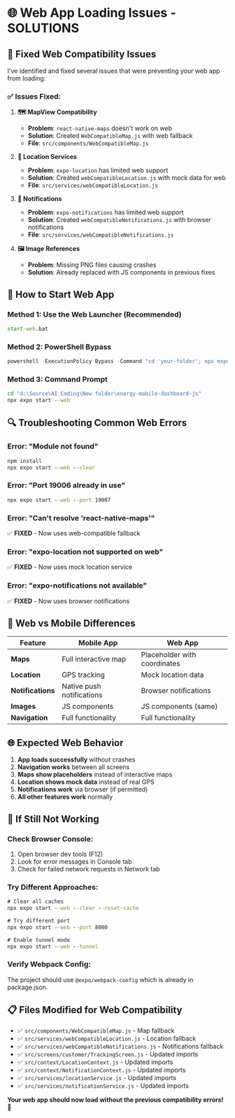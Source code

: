 # 🌐 Web App Loading Issues - SOLUTIONS

## 🔧 Fixed Web Compatibility Issues

I've identified and fixed several issues that were preventing your web app from loading:

### ✅ **Issues Fixed:**

1. **🗺️ MapView Compatibility**
   - **Problem**: `react-native-maps` doesn't work on web
   - **Solution**: Created `WebCompatibleMap.js` with web fallback
   - **File**: `src/components/WebCompatibleMap.js`

2. **📍 Location Services**
   - **Problem**: `expo-location` has limited web support
   - **Solution**: Created `webCompatibleLocation.js` with mock data for web
   - **File**: `src/services/webCompatibleLocation.js`

3. **🔔 Notifications**
   - **Problem**: `expo-notifications` has limited web support  
   - **Solution**: Created `webCompatibleNotifications.js` with browser notifications
   - **File**: `src/services/webCompatibleNotifications.js`

4. **🖼️ Image References**
   - **Problem**: Missing PNG files causing crashes
   - **Solution**: Already replaced with JS components in previous fixes

## 🚀 How to Start Web App

### **Method 1: Use the Web Launcher (Recommended)**
```cmd
start-web.bat
```

### **Method 2: PowerShell Bypass**
```powershell
powershell -ExecutionPolicy Bypass -Command "cd 'your-folder'; npx expo start --web"
```

### **Method 3: Command Prompt**
```cmd
cd "d:\Source\AI Coding\New folder\energy-mobile-dashboard-js"
npx expo start --web
```

## 🔍 Troubleshooting Common Web Errors

### **Error: "Module not found"**
```cmd
npm install
npx expo start --web --clear
```

### **Error: "Port 19006 already in use"**
```cmd
npx expo start --web --port 19007
```

### **Error: "Can't resolve 'react-native-maps'"**
✅ **FIXED** - Now uses web-compatible fallback

### **Error: "expo-location not supported on web"**
✅ **FIXED** - Now uses mock location service

### **Error: "expo-notifications not available"**
✅ **FIXED** - Now uses browser notifications

## 📱 Web vs Mobile Differences

| Feature | Mobile App | Web App |
|---------|------------|---------|
| **Maps** | Full interactive map | Placeholder with coordinates |
| **Location** | GPS tracking | Mock location data |
| **Notifications** | Native push notifications | Browser notifications |
| **Images** | JS components | JS components (same) |
| **Navigation** | Full functionality | Full functionality |

## 🌐 Expected Web Behavior

1. **App loads successfully** without crashes
2. **Navigation works** between all screens
3. **Maps show placeholders** instead of interactive maps
4. **Location shows mock data** instead of real GPS
5. **Notifications work** via browser (if permitted)
6. **All other features work** normally

## 🐛 If Still Not Working

### Check Browser Console:
1. Open browser dev tools (F12)
2. Look for error messages in Console tab
3. Check for failed network requests in Network tab

### Try Different Approaches:
```cmd
# Clear all caches
npx expo start --web --clear --reset-cache

# Try different port
npx expo start --web --port 8080

# Enable tunnel mode
npx expo start --web --tunnel
```

### Verify Webpack Config:
The project should use `@expo/webpack-config` which is already in package.json.

## 📋 Files Modified for Web Compatibility

- ✅ `src/components/WebCompatibleMap.js` - Map fallback
- ✅ `src/services/webCompatibleLocation.js` - Location fallback  
- ✅ `src/services/webCompatibleNotifications.js` - Notifications fallback
- ✅ `src/screens/customer/TrackingScreen.js` - Updated imports
- ✅ `src/context/LocationContext.js` - Updated imports
- ✅ `src/context/NotificationContext.js` - Updated imports
- ✅ `src/services/locationService.js` - Updated imports
- ✅ `src/services/notificationService.js` - Updated imports

**Your web app should now load without the previous compatibility errors!** 🎉
